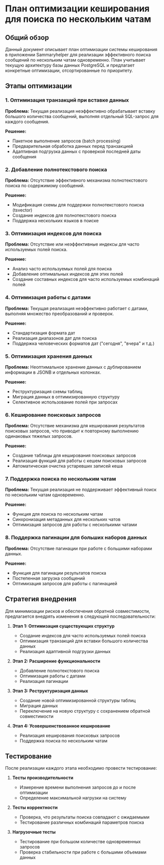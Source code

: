 # План оптимизации кеширования для поиска по нескольким чатам

## Общий обзор

Данный документ описывает план оптимизации системы кеширования в приложении Sammaryhelper для реализации эффективного поиска сообщений по нескольким чатам одновременно. План учитывает текущую архитектуру базы данных PostgreSQL и предлагает конкретные оптимизации, отсортированные по приоритету.

## Этапы оптимизации

### 1. Оптимизация транзакций при вставке данных

**Проблема:** Текущая реализация неэффективно обрабатывает вставку большого количества сообщений, выполняя отдельный SQL-запрос для каждого сообщения.

**Решение:**
- Пакетное выполнение запросов (batch processing)
- Предварительная обработка данных перед транзакцией
- Адаптивная подгрузка данных с проверкой последней даты сообщения

### 2. Добавление полнотекстового поиска

**Проблема:** Отсутствие эффективного механизма полнотекстового поиска по содержимому сообщений.

**Решение:**
- Модификация схемы для поддержки полнотекстового поиска (tsvector)
- Создание индексов для полнотекстового поиска
- Поддержка нескольких языков в поиске

### 3. Оптимизация индексов для поиска

**Проблема:** Отсутствие или неэффективные индексы для часто используемых полей поиска.

**Решение:**
- Анализ часто используемых полей для поиска
- Добавление оптимальных индексов для этих полей
- Создание составных индексов для часто используемых комбинаций полей

### 4. Оптимизация работы с датами

**Проблема:** Текущая реализация неэффективно работает с датами, выполняя множество преобразований и проверок.

**Решение:**
- Стандартизация формата дат
- Реализация диапазонов дат для поиска
- Поддержка человеческих форматов дат ("сегодня", "вчера" и т.д.)

### 5. Оптимизация хранения данных

**Проблема:** Неоптимальное хранение данных с дублированием информации в JSONB и отдельных колонках.

**Решение:**
- Реструктуризация схемы таблиц
- Миграция данных в оптимизированную структуру
- Селективное использование полей при запросах

### 6. Кеширование поисковых запросов

**Проблема:** Отсутствие механизма для кеширования результатов поисковых запросов, что приводит к повторному выполнению одинаковых тяжелых запросов.

**Решение:**
- Создание таблицы для кеширования поисковых запросов
- Реализация функций для работы с кешем поисковых запросов
- Автоматическая очистка устаревших записей кеша

### 7. Поддержка поиска по нескольким чатам

**Проблема:** Текущая реализация не поддерживает эффективный поиск по нескольким чатам одновременно.

**Решение:**
- Функция для поиска по нескольким чатам
- Синхронизация метаданных для нескольких чатов
- Оптимизация запросов для работы с несколькими чатами

### 8. Поддержка пагинации для больших наборов данных

**Проблема:** Отсутствие пагинации при работе с большими наборами данных.

**Решение:**
- Функция для пагинации результатов поиска
- Постепенная загрузка сообщений
- Оптимизация запросов для работы с пагинацией

## Стратегия внедрения

Для минимизации рисков и обеспечения обратной совместимости, предлагается внедрять изменения в следующей последовательности:

1. **Этап 1: Оптимизация существующих структур**
   * Создание индексов для часто используемых полей поиска
   * Оптимизация транзакций для вставки большого количества данных
   * Реализация адаптивной подгрузки данных

2. **Этап 2: Расширение функциональности**
   * Добавление полнотекстового поиска
   * Оптимизация работы с датами
   * Реализация пагинации

3. **Этап 3: Реструктуризация данных**
   * Создание новой оптимизированной структуры таблиц
   * Миграция данных
   * Переключение на новую структуру с сохранением обратной совместимости

4. **Этап 4: Усовершенствованное кеширование**
   * Реализация кеширования поисковых запросов
   * Поддержка поиска по нескольким чатам

## Тестирование

После реализации каждого этапа необходимо провести тестирование:

1. **Тесты производительности**
   * Измерение времени выполнения запросов до и после оптимизации
   * Определение максимальной нагрузки на систему

2. **Тесты корректности**
   * Проверка, что результаты поиска совпадают с ожидаемыми
   * Тестирование различных комбинаций параметров поиска

3. **Нагрузочные тесты**
   * Тестирование при большом количестве одновременных запросов
   * Проверка стабильности при работе с большими объемами данных
